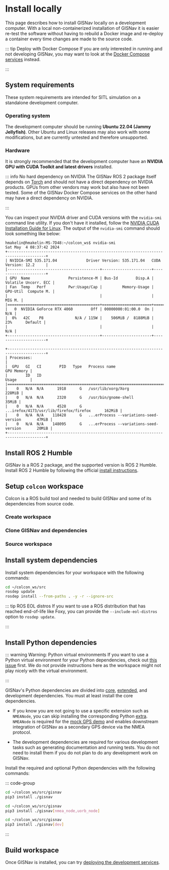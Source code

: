 # Install locally

This page describes how to install GISNav locally on a development computer. With a local non-containerized installation of GISNav it is easier re-test the software without having to rebuild a Docker image and re-deploy a container every time changes are made to the source code.

::: tip Deploy with Docker Compose
If you are only interested in running and not developing GISNav, you may want to look at the [Docker Compose services](/deploy-with-docker-compose) instead.

:::

## System requirements

These system requirements are intended for SITL simulation on a standalone development computer.

### Operating system

The development computer should be running **Ubuntu 22.04 (Jammy Jellyfish)**. Other Ubuntu and Linux releases may also work with some modifications, but are currently untested and therefore unsupported.

### Hardware

It is strongly recommended that the development computer have an **NVIDIA GPU with CUDA Toolkit and latest drivers** installed.

::: info No hard dependency on NVIDIA
The GISNav ROS 2 package itself depends on [Torch](/glossary#torch-pytorch) and should not have a direct dependency on NVIDIA products. GPUs from other vendors may work but also have not been tested. Some of the GISNav Docker Compose services on the other hand may have a direct dependency on NVIDIA.

:::

You can inspect your NVIDIA driver and CUDA versions with the `nvidia-smi` command line utility. If you don't have it installed, follow the [NVIDIA CUDA Installation Guide for Linux](https://docs.nvidia.com/cuda/cuda-installation-guide-linux/index.html). The output of the `nvidia-smi` command should look something like below:

```console
hmakelin@hmakelin-MS-7D48:~/colcon_ws$ nvidia-smi
Sat May  4 08:37:42 2024
+---------------------------------------------------------------------------------------+
| NVIDIA-SMI 535.171.04             Driver Version: 535.171.04   CUDA Version: 12.2     |
|-----------------------------------------+----------------------+----------------------+
| GPU  Name                 Persistence-M | Bus-Id        Disp.A | Volatile Uncorr. ECC |
| Fan  Temp   Perf          Pwr:Usage/Cap |         Memory-Usage | GPU-Util  Compute M. |
|                                         |                      |               MIG M. |
|=========================================+======================+======================|
|   0  NVIDIA GeForce RTX 4060        Off | 00000000:01:00.0  On |                  N/A |
|  0%   42C    P8              N/A / 115W |    506MiB /  8188MiB |     23%      Default |
|                                         |                      |                  N/A |
+-----------------------------------------+----------------------+----------------------+

+---------------------------------------------------------------------------------------+
| Processes:                                                                            |
|  GPU   GI   CI        PID   Type   Process name                            GPU Memory |
|        ID   ID                                                             Usage      |
|=======================================================================================|
|    0   N/A  N/A      1918      G   /usr/lib/xorg/Xorg                          228MiB |
|    0   N/A  N/A      2320      G   /usr/bin/gnome-shell                         35MiB |
|    0   N/A  N/A      4528      G   ...irefox/4173/usr/lib/firefox/firefox      162MiB |
|    0   N/A  N/A    118428      G   ...erProcess --variations-seed-version       47MiB |
|    0   N/A  N/A    148095      G   ...erProcess --variations-seed-version       20MiB |
+---------------------------------------------------------------------------------------+
```

## Install ROS 2 Humble

GISNav is a ROS 2 package, and the supported version is ROS 2 Humble. Install ROS 2 Humble by following the official [install instructions](https://docs.ros.org/en/humble/Installation.html).

## Setup `colcon` workspace

Colcon is a ROS build tool and needed to build GISNav and some of its dependencies from source code.

### Create workspace

<!--@include: ./shared/create-colcon-workspace.md-->

### Clone GISNav and dependencies

<!--@include: ./shared/clone-to-colcon-workspace.md-->

### Source workspace

<!--@include: ./shared/source-colcon-workspace.md-->

## Install system dependencies

Install system dependencies for your workspace with the following commands:

```bash
cd ~/colcon_ws/src
rosdep update
rosdep install --from-paths . -y -r --ignore-src
```

::: tip ROS EOL distros
If you want to use a ROS distribution that has reached end-of-life like Foxy, you can provide the `--include-eol-distros` option to `rosdep update`.

:::

## Install Python dependencies

::: warning Warning: Python virtual environments
If you want to use a Python virtual environment for your Python
dependencies, check out [this issue](https://github.com/ros2/ros2/issues/1094) first. We do not provide instructions here
as the workspace might not play nicely with the virtual environment.

:::

GISNav's Python dependencies are divided into [core](./glossary#core-core-functionality), [extended](./glossary#extension-extended-functionality), and development dependencies. You must at least install the core dependencies.

- If you know you are not going to use a specific extension such as `NMEANode`, you can skip installing the corresponding Python [extra](/glossary#extra). `NMEANode` is required for the [mock GPS demo](/README) and enables downstream integration of GISNav as a secondary GPS device via the NMEA protocol.

- The development dependencies are required for various development tasks such as generating documentation and running tests. You do not need to install them if you do not plan to do any development work on GISNav.

Install the required and optional Python dependencies with the following commands:

::: code-group

```bash [Core]
cd ~/colcon_ws/src/gisnav
pip3 install ./gisnav
```

```bash [Extended <Badge type="info" text="Optional"/>]
cd ~/colcon_ws/src/gisnav
pip3 install ./gisnav[nmea_node,uorb_node]
```

```bash [Development <Badge type="info" text="Optional"/>]
cd ~/colcon_ws/src/gisnav
pip3 install ./gisnav[dev]
```

:::

## Build workspace

<!--@include: ./shared/build-colcon-workspace.md-->

Once GISNav is installed, you can try [deploying the development services](/deploy-for-development).
